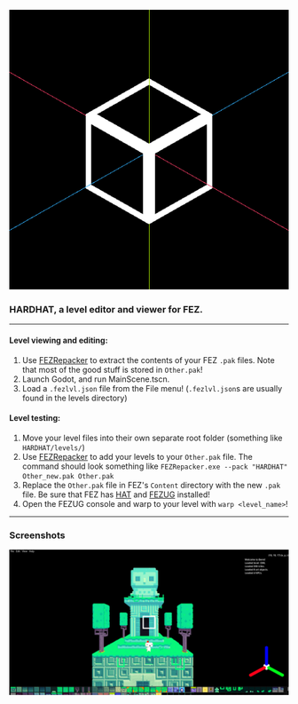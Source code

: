 <p align="center">
  <img src="https://github.com/edinosma/Beret/blob/master/beret_logo.png?raw=true" />
</p>

### HARDHAT, a level editor and viewer for FEZ.
---
#### Level viewing and editing:
1. Use [FEZRepacker](https://github.com/FEZModding/FEZRepacker) to extract the contents of your FEZ `.pak` files. Note that most of the good stuff is stored in `Other.pak`!
2. Launch Godot, and run MainScene.tscn.
3. Load a `.fezlvl.json` file from the File menu! (`.fezlvl.json`s are usually found in the levels directory)

#### Level testing:
1. Move your level files into their own separate root folder (something like `HARDHAT/levels/`)
1. Use [FEZRepacker](https://github.com/FEZModding/FEZRepacker) to add your levels to your `Other.pak` file. The command should look something like `FEZRepacker.exe --pack "HARDHAT" Other_new.pak Other.pak`
2. Replace the `Other.pak` file in FEZ's `Content` directory with the new `.pak` file. Be sure that FEZ has [HAT](https://github.com/FEZModding/HAT) and [FEZUG](https://github.com/FEZModding/FEZUG) installed!
3. Open the FEZUG console and warp to your level with `warp <level_name>`!
---
### Screenshots
![Screenshot of level "OWL"](https://github.com/edinosma/Beret/blob/master/github/beret_screenshot.png?raw=true)
